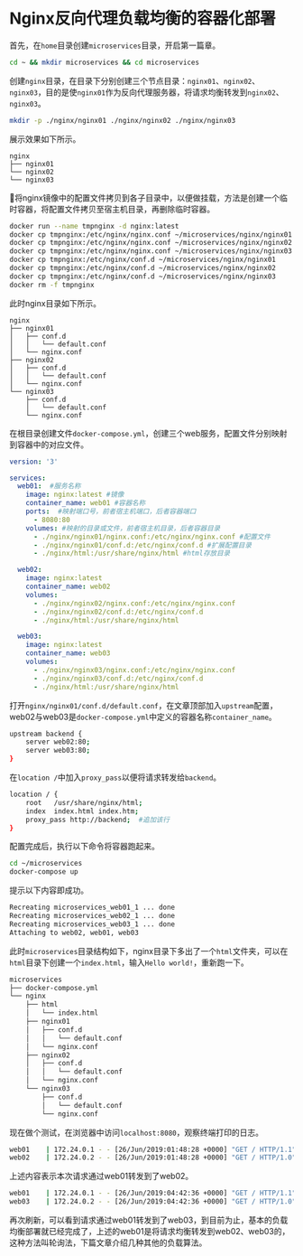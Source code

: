 # Nginx反向代理负载均衡的容器化部署

首先，在`home`目录创建`microservices`目录，开启第一篇章。

```bash
cd ~ && mkdir microservices && cd microservices
```

创建`nginx`目录，在目录下分别创建三个节点目录：`nginx01`、`nginx02`、`nginx03`，目的是使`nginx01`作为反向代理服务器，将请求均衡转发到`nginx02`、`nginx03`。

```bash
mkdir -p ./nginx/nginx01 ./nginx/nginx02 ./nginx/nginx03
```

展示效果如下所示。

```
nginx
├── nginx01
└── nginx02
└── nginx03
```

将nginx镜像中的配置文件拷贝到各子目录中，以便做挂载，方法是创建一个临时容器，将配置文件拷贝至宿主机目录，再删除临时容器。

```bash
docker run --name tmpnginx -d nginx:latest
docker cp tmpnginx:/etc/nginx/nginx.conf ~/microservices/nginx/nginx01
docker cp tmpnginx:/etc/nginx/nginx.conf ~/microservices/nginx/nginx02
docker cp tmpnginx:/etc/nginx/nginx.conf ~/microservices/nginx/nginx03
docker cp tmpnginx:/etc/nginx/conf.d ~/microservices/nginx/nginx01
docker cp tmpnginx:/etc/nginx/conf.d ~/microservices/nginx/nginx02
docker cp tmpnginx:/etc/nginx/conf.d ~/microservices/nginx/nginx03
docker rm -f tmpnginx
```

此时nginx目录如下所示。

```
nginx
├── nginx01
│   ├── conf.d
│   │   └── default.conf
│   └── nginx.conf
├── nginx02
│   ├── conf.d
│   │   └── default.conf
│   └── nginx.conf
└── nginx03
    ├── conf.d
    │   └── default.conf
    └── nginx.conf
```

在根目录创建文件`docker-compose.yml`，创建三个web服务，配置文件分别映射到容器中的对应文件。

```yml
version: '3'

services:
  web01:  #服务名称
    image: nginx:latest #镜像
    container_name: web01 #容器名称
    ports:  #映射端口号，前者宿主机端口，后者容器端口
      - 8080:80
    volumes: #映射的目录或文件，前者宿主机目录，后者容器目录
      - ./nginx/nginx01/nginx.conf:/etc/nginx/nginx.conf #配置文件
      - ./nginx/nginx01/conf.d:/etc/nginx/conf.d #扩展配置目录
      - ./nginx/html:/usr/share/nginx/html #html存放目录

  web02:
    image: nginx:latest
    container_name: web02
    volumes:
      - ./nginx/nginx02/nginx.conf:/etc/nginx/nginx.conf
      - ./nginx/nginx02/conf.d:/etc/nginx/conf.d
      - ./nginx/html:/usr/share/nginx/html

  web03:
    image: nginx:latest
    container_name: web03
    volumes:
      - ./nginx/nginx03/nginx.conf:/etc/nginx/nginx.conf
      - ./nginx/nginx03/conf.d:/etc/nginx/conf.d
      - ./nginx/html:/usr/share/nginx/html
```

打开`nginx/nginx01/conf.d/default.conf`，在文章顶部加入`upstream`配置，web02与web03是`docker-compose.yml`中定义的容器名称`container_name`。

```bash
upstream backend {
    server web02:80;
    server web03:80;
}
```

在`location /`中加入`proxy_pass`以便将请求转发给`backend`。

```bash
location / {
    root   /usr/share/nginx/html;
    index  index.html index.htm;
    proxy_pass http://backend;  #追加该行
}
```

配置完成后，执行以下命令将容器跑起来。

```bash
cd ~/microservices
docker-compose up
```

提示以下内容即成功。

```bash
Recreating microservices_web01_1 ... done
Recreating microservices_web02_1 ... done
Recreating microservices_web03_1 ... done
Attaching to web02, web01, web03
```

此时`microservices`目录结构如下，nginx目录下多出了一个`html`文件夹，可以在`html`目录下创建一个`index.html`，输入`Hello world!`，重新跑一下。

```bash
microservices
├── docker-compose.yml
└── nginx
    ├── html
    │   └── index.html
    ├── nginx01
    │   ├── conf.d
    │   │   └── default.conf
    │   └── nginx.conf
    ├── nginx02
    │   ├── conf.d
    │   │   └── default.conf
    │   └── nginx.conf
    └── nginx03
        ├── conf.d
        │   └── default.conf
        └── nginx.conf
```

现在做个测试，在浏览器中访问`localhost:8080`，观察终端打印的日志。

```bash
web01    | 172.24.0.1 - - [26/Jun/2019:01:48:28 +0000] "GET / HTTP/1.1" 304 0 "-" "Mozilla/5.0 (Macintosh; Intel Mac OS X 10_14_2) AppleWebKit/537.36 (KHTML, like Gecko) Chrome/74.0.3729.169 Safari/537.36" "-"
web02    | 172.24.0.2 - - [26/Jun/2019:01:48:28 +0000] "GET / HTTP/1.0" 304 0 "-" "Mozilla/5.0 (Macintosh; Intel Mac OS X 10_14_2) AppleWebKit/537.36 (KHTML, like Gecko) Chrome/74.0.3729.169 Safari/537.36" "-"
```

上述内容表示本次请求通过web01转发到了web02。

```bash
web01    | 172.24.0.1 - - [26/Jun/2019:04:42:36 +0000] "GET / HTTP/1.1" 304 0 "-" "Mozilla/5.0 (Macintosh; Intel Mac OS X 10_14_2) AppleWebKit/537.36 (KHTML, like Gecko) Chrome/74.0.3729.169 Safari/537.36" "-"
web03    | 172.24.0.2 - - [26/Jun/2019:04:42:36 +0000] "GET / HTTP/1.0" 304 0 "-" "Mozilla/5.0 (Macintosh; Intel Mac OS X 10_14_2) AppleWebKit/537.36 (KHTML, like Gecko) Chrome/74.0.3729.169 Safari/537.36" "-"
```

再次刷新，可以看到请求通过web01转发到了web03，到目前为止，基本的负载均衡部署就已经完成了，上述的web01是将请求均衡转发到web02、web03的，这种方法叫轮询法，下篇文章介绍几种其他的负载算法。